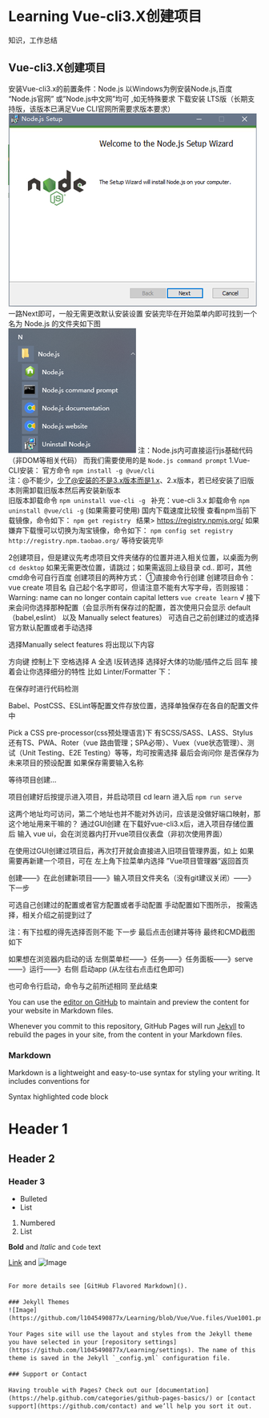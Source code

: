 # Learning Vue-cli3.X创建项目
知识，工作总结
## Vue-cli3.X创建项目
安装Vue-cli3.x的前置条件：Node.js 
以Windows为例安装Node.js,百度 “Node.js官网” 或”Node.js中文网”均可 ,如无特殊要求 下载安装 LTS版（长期支持版，该版本已满足Vue CLI官网所需要求版本要求）
![Image](https://github.com/l1045490877x/Learning/blob/Vue/Vue.files/Vue137.png)
一路Next即可，一般无需更改默认安装设置
安装完毕在开始菜单内即可找到一个名为 Node.js 的文件夹如下图
<br/>
![Image](https://github.com/l1045490877x/Learning/blob/Vue/Vue.files/Vue196.png)
注：Node.js内可直接运行js基础代码（非DOM等相关代码）
而我们需要使用的是 `Node.js command prompt`
1.Vue-CLI安装：
官方命令 `npm install -g @vue/cli`   
注：@不能少，少了@安装的不是3.x版本而是1.x、2.x版本，若已经安装了旧版本则需卸载旧版本然后再安装新版本  
旧版本卸载命令 `npm uninstall vue-cli -g ` 
补充：vue-cli 3.x 卸载命令  `npm uninstall @vue/cli -g`    (如果需要可使用)
国内下载速度比较慢
查看npm当前下载镜像，命令如下：
`npm get registry `
结果> https://registry.npmjs.org/
如果嫌弃下载慢可以切换为淘宝镜像，命令如下：
`npm config set registry http://registry.npm.taobao.org/`
等待安装完毕

2创建项目，但是建议先考虑项目文件夹储存的位置并进入相关位置，以桌面为例
`cd desktop`
如果无需更改位置，请跳过；如果需返回上级目录  cd.. 即可，其他cmd命令可自行百度
创建项目的两种方式：
①直接命令行创建
创建项目命令： vue create 项目名   自己起个名字即可，但请注意不能有大写字母，否则报错：Warning: name can no longer contain capital letters
`vue create learn`  √
接下来会问你选择那种配置（会显示所有保存过的配置，首次使用只会显示 default（babel,eslint） 以及 Manually select features）
可选自己之前创建过的或选择官方默认配置或者手动选择

选择Manually select features 将出现以下内容

方向键 控制上下 空格选择   A 全选 I反转选择
选择好大体的功能/插件之后 回车 接着会让你选择细分的特性
比如 Linter/Formatter 下：
 
在保存时进行代码检测

Babel、PostCSS、ESLint等配置文件存放位置，选择单独保存在各自的配置文件中

Pick a CSS pre-processor(css预处理语言)下 有SCSS/SASS、LASS、Stylus
还有TS、PWA、Roter（vue 路由管理；SPA必带）、Vuex（vue状态管理）、测试（Unit Testing、E2E Testing）等等，均可按需选择
最后会询问你 是否保存为未来项目的预设配置  如果保存需要输入名称

等待项目创建...

项目创建好后按提示进入项目，并启动项目
cd learn 进入后 `npm run serve`

这两个地址均可访问，第二个地址也并不能对外访问，应该是没做好端口映射，那这个地址用来干嘛的？
通过GUI创建
在下载好vue-cli3.x后，进入项目存储位置后  输入 vue ui，会在浏览器内打开vue项目仪表盘（非初次使用界面）

在使用过GUI创建过项目后，再次打开就会直接进入旧项目管理界面，如上
如果需要再新建一个项目，可在 左上角下拉菜单内选择 ”Vue项目管理器“返回首页



创建——》在此创建新项目——》输入项目文件夹名（没有git建议关闭）——》下一步

可选自己创建过的配置或者官方配置或者手动配置
手动配置如下图所示，  按需选择，相关介绍之前提到过了

注：有下拉框的得先选择否则不能 下一步
最后点击创建并等待
最终和CMD截图如下

如果想在浏览器内启动的话 左侧菜单栏——》任务——》任务面板——》serve——》运行——》右侧 启动app  (从左往右点击红色即可)

也可命令行启动，命令与之前所述相同
至此结束





You can use the [editor on GitHub](https://github.com/l1045490877x/Learning/edit/master/README.md) to maintain and preview the content for your website in Markdown files.

Whenever you commit to this repository, GitHub Pages will run [Jekyll](https://jekyllrb.com/) to rebuild the pages in your site, from the content in your Markdown files.

### Markdown

Markdown is a lightweight and easy-to-use syntax for styling your writing. It includes conventions for


Syntax highlighted code block

# Header 1
## Header 2
### Header 3

- Bulleted
- List

1. Numbered
2. List

**Bold** and _Italic_ and `Code` text

[Link](url) and ![Image](Learning/Vue.files/Vue1001.png)
```

For more details see [GitHub Flavored Markdown]().

### Jekyll Themes
![Image](https://github.com/l1045490877x/Learning/blob/Vue/Vue.files/Vue1001.png)

Your Pages site will use the layout and styles from the Jekyll theme you have selected in your [repository settings](https://github.com/l1045490877x/Learning/settings). The name of this theme is saved in the Jekyll `_config.yml` configuration file.

### Support or Contact

Having trouble with Pages? Check out our [documentation](https://help.github.com/categories/github-pages-basics/) or [contact support](https://github.com/contact) and we’ll help you sort it out.
